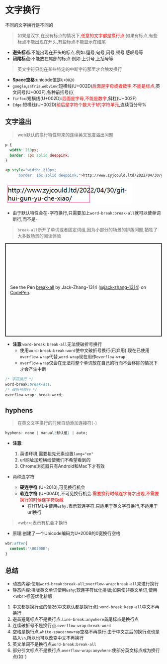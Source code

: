 # 文字换行

不同的文字换行是不同的

>如果是汉字,在没有标点的情况下,<span style="color: red;">任意的文字都是换行点</span>;如果有标点,有些标点不能出现在开头,有些标点不能显示在结尾

* **避头标点**:不能出现在开头的标点.例如:逗号,句号,问号,顿号,感叹号等
* **闭尾标点**:不能放在尾部的标点.例如:上引号,上括号等

>英文字符只能在某些特定的中断字符那里才会触发换行

* **Space空格**:unicode值是`U+0020`
* `google`,`safria`,`webview`:短横线(U+002D)<span style="color: red;">后面是字母或者数字,不能是标点</span>,英文问号(U+003F),各种前括号([{
* `firfox`:短横线(U+002D):<span style="color: red;">后面是字母,不能是数字</span>,斜杠(U+002F)
* `Edge`:短横线(U+002D)<span style="color: red;">前后是字符个数大于1的字符单元</span>,连续百分号%

## 文字溢出

> web默认的换行特性带来的连续英文宽度溢出问题

```css
p {
  width: 210px;
  border: 1px solid deeppink;
}
```

```html
<p style="width: 210px;
      border: 1px solid deeppink;">http://www.zyjcould.ltd/2022/04/30/git-hui-gun-yu-che-xiao/</p>
```

![ ](./img/break-all.png)

* 由于默认特性会在`-`字符换行,只需要加上`word-break:break-all`就可以使单词断行,而不是`-`

>`break-all`断开了单词或者固定词组,因为小部分的场景的排版问题,牺牲了大多数场景的阅读体验

<p class="codepen" data-height="300" data-default-tab="html,result" data-slug-hash="bGLQgMW" data-user="jack-zhang-1314" style="height: 300px; box-sizing: border-box; display: flex; align-items: center; justify-content: center; border: 2px solid; margin: 1em 0; padding: 1em;">
  <span>See the Pen <a href="https://codepen.io/jack-zhang-1314/pen/bGLQgMW">
  break-all</a> by Jack-Zhang-1314 (<a href="https://codepen.io/jack-zhang-1314">@jack-zhang-1314</a>)
  on <a href="https://codepen.io">CodePen</a>.</span>
</p>
<script async src="https://cpwebassets.codepen.io/assets/embed/ei.js"></script>

* **注意**:`word-break:break-all`无法使破折号换行
  * 使用`word-break:break-word`使中文破折号换行(已弃用).现在已使用`overflow-wrap`代替,`word-wrap`现在用作`overflow-wrap`
  * `overflow-wrap`仅会在无法将整个单词放在自己的行而不会移除的情况下才会产生中断

```css
/* 字符换行 */
word-break:break-all;
/* 破折号换行 */
overflow-wrap: break-word;
```

## hyphens

>在英文文字换行的时候自动添加连接符(`-`)

```css
hyphens: none | manual(默认值) | auto;
```

* **注意**:
   1. 英语环境,需要祖先元素设置`lang="en"`
   2. url网址加短横线使我们不希望看到的
   3. Chrome浏览器只有Android和Mac下才有效

* 两种连字符
  * **硬连字符**:(U+2010),可见换行机会
  * **软连字符**:(U+00AD),不可见换行机会.<span style="color: red;">需要换行时候连字符才出现,不需要换行的时候连字符隐藏</span>
    * 在HTML中使用`&shy;`表示软连字符.只适用于英文字符换行,不适用于url换行

>\<wbr></wbr>:表示有机会才换行

* 原理:创建了一个Unicode编码为U+200B的0宽换行空格

```css
wbr:after{
  content:"\00200B";
}
```

## 总结

* 动态内容:使用`word-break:break-all`;`overflow-wrap:break-all`来进行换行
* 静态内容:排版英文单词使用`&shy`;软连字符优化排版;如果使非英文单词,使用\<wbr>标签优化排版

1. 中文都是换行点的情况(中文默认都是换行点).`word-break:keep-all`中文不再换行
2. 避首避尾标点不是换行点.`line-break:anywhere`首尾标点是换行点
3. 连续破折号不是换行点.`overflow-wrap:break-word`
4. 空格是换行点.`white-space:nowrap`空格不再换行.由于中文之后的换行点也是插入`\n`,所以也可以改变中文不再换行
5. 英文单词不是换行点`word-break:break-all`
6. 部分引文标点不是换行点.`overflow-wrap:anywhere`:使部分英文标点成为换行点(如`'`)
